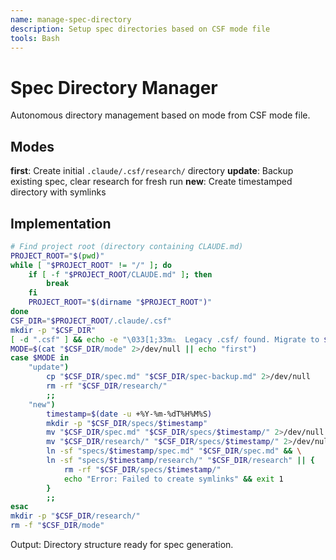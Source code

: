 ```yaml
---
name: manage-spec-directory
description: Setup spec directories based on CSF mode file
tools: Bash
---
```


# Spec Directory Manager

Autonomous directory management based on mode from CSF mode file.

## Modes

**first**: Create initial `.claude/.csf/research/` directory
**update**: Backup existing spec, clear research for fresh run
**new**: Create timestamped directory with symlinks

## Implementation

```bash
# Find project root (directory containing CLAUDE.md)
PROJECT_ROOT="$(pwd)"
while [ "$PROJECT_ROOT" != "/" ]; do
    if [ -f "$PROJECT_ROOT/CLAUDE.md" ]; then
        break
    fi
    PROJECT_ROOT="$(dirname "$PROJECT_ROOT")"
done
CSF_DIR="$PROJECT_ROOT/.claude/.csf"
mkdir -p "$CSF_DIR"
[ -d ".csf" ] && echo -e "\033[1;33m⚠️  Legacy .csf/ found. Migrate to $CSF_DIR\033[0m"
MODE=$(cat "$CSF_DIR/mode" 2>/dev/null || echo "first")
case $MODE in
    "update")
        cp "$CSF_DIR/spec.md" "$CSF_DIR/spec-backup.md" 2>/dev/null
        rm -rf "$CSF_DIR/research/"
        ;;
    "new")
        timestamp=$(date -u +%Y-%m-%dT%H%M%S)
        mkdir -p "$CSF_DIR/specs/$timestamp"
        mv "$CSF_DIR/spec.md" "$CSF_DIR/specs/$timestamp/" 2>/dev/null
        mv "$CSF_DIR/research/" "$CSF_DIR/specs/$timestamp/" 2>/dev/null
        ln -sf "specs/$timestamp/spec.md" "$CSF_DIR/spec.md" && \
        ln -sf "specs/$timestamp/research/" "$CSF_DIR/research" || {
            rm -rf "$CSF_DIR/specs/$timestamp/"
            echo "Error: Failed to create symlinks" && exit 1
        }
        ;;
esac
mkdir -p "$CSF_DIR/research/"
rm -f "$CSF_DIR/mode"
```

Output: Directory structure ready for spec generation.
